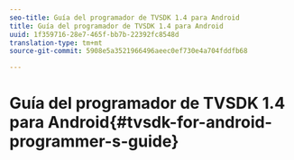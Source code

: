 ```yaml
---
seo-title: Guía del programador de TVSDK 1.4 para Android
title: Guía del programador de TVSDK 1.4 para Android
uuid: 1f359716-28e7-465f-bb7b-22392fc8548d
translation-type: tm+mt
source-git-commit: 5908e5a3521966496aeec0ef730e4a704fddfb68

---
```



# Guía del programador de TVSDK 1.4 para Android{#tvsdk-for-android-programmer-s-guide}

